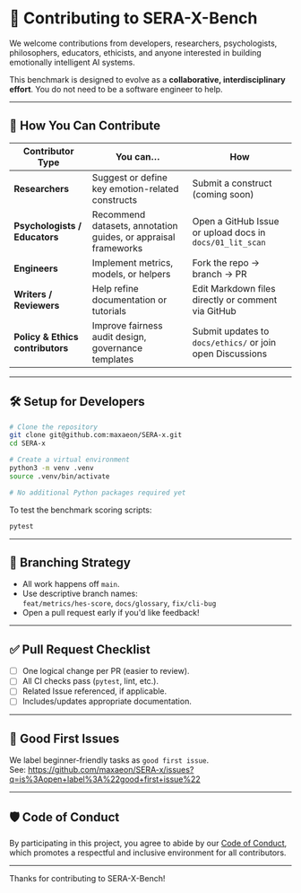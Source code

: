 
# 🤝 Contributing to SERA-X-Bench

We welcome contributions from developers, researchers, psychologists, philosophers, educators, ethicists, and anyone interested in building emotionally intelligent AI systems.

This benchmark is designed to evolve as a **collaborative, interdisciplinary effort**. You do not need to be a software engineer to help.

---

## 🧭 How You Can Contribute

| Contributor Type | You can… | How |
|------------------|----------|-----|
| **Researchers** | Suggest or define key emotion-related constructs | Submit a construct (coming soon) |
| **Psychologists / Educators** | Recommend datasets, annotation guides, or appraisal frameworks | Open a GitHub Issue or upload docs in `docs/01_lit_scan` |
| **Engineers** | Implement metrics, models, or helpers | Fork the repo → branch → PR |
| **Writers / Reviewers** | Help refine documentation or tutorials | Edit Markdown files directly or comment via GitHub |
| **Policy & Ethics contributors** | Improve fairness audit design, governance templates | Submit updates to `docs/ethics/` or join open Discussions |

---

## 🛠️ Setup for Developers

```bash
# Clone the repository
git clone git@github.com:maxaeon/SERA-x.git
cd SERA-x

# Create a virtual environment
python3 -m venv .venv
source .venv/bin/activate

# No additional Python packages required yet
```

To test the benchmark scoring scripts:
```bash
pytest
```

---

## 🌱 Branching Strategy

- All work happens off `main`.
- Use descriptive branch names:  
  `feat/metrics/hes-score`, `docs/glossary`, `fix/cli-bug`
- Open a pull request early if you'd like feedback!

---

## ✅ Pull Request Checklist

- [ ] One logical change per PR (easier to review).
- [ ] All CI checks pass (`pytest`, lint, etc.).
- [ ] Related Issue referenced, if applicable.
- [ ] Includes/updates appropriate documentation.

---

## 🧠 Good First Issues

We label beginner-friendly tasks as `good first issue`.  
See: https://github.com/maxaeon/SERA-x/issues?q=is%3Aopen+label%3A%22good+first+issue%22

---

## 🛡️ Code of Conduct

By participating in this project, you agree to abide by our [Code of Conduct](CODE_OF_CONDUCT.md), which promotes a respectful and inclusive environment for all contributors.

---

Thanks for contributing to SERA-X-Bench!
